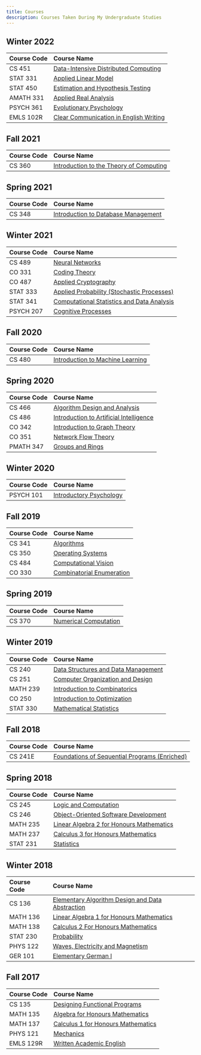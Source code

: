 ```yaml
---
title: Courses
description: Courses Taken During My Undergraduate Studies
---
```


## Winter 2022

| Course Code  | Course Name                                                |
|:-------------|:-----------------------------------------------------------|
| CS 451       | [Data-Intensive Distributed Computing][CS 451]             |
| STAT 331     | [Applied Linear Model][STAT 331]                           |
| STAT 450     | [Estimation and Hypothesis Testing][STAT 450]              |
| AMATH 331    | [Applied Real Analysis][AMATH 331]                         |
| PSYCH 361    | [Evolutionary Psychology][PSYCH 361]                       |
| EMLS 102R    | [Clear Communication in English Writing][EMLS 102R]        |

## Fall 2021

| Course Code  | Course Name                                                |
|:-------------|:-----------------------------------------------------------|
| CS 360       | [Introduction to the Theory of Computing][CS 360]          |

## Spring 2021

| Course Code  | Course Name                                                |
|:-------------|:-----------------------------------------------------------|
| CS 348       | [Introduction to Database Management][CS 348]              |

## Winter 2021

| Course Code  | Course Name                                                |
|:-------------|:-----------------------------------------------------------|
| CS 489       | [Neural Networks][CS 489]                                  |
| CO 331       | [Coding Theory][CO 331]                                    |
| CO 487       | [Applied Cryptography][CO 487]                             |
| STAT 333     | [Applied Probability (Stochastic Processes)][STAT 333]     |
| STAT 341     | [Computational Statistics and Data Analysis][STAT 341]     |
| PSYCH 207    | [Cognitive Processes][PSYCH 207]                           |

## Fall 2020

| Course Code  | Course Name                                                |
|:-------------|:-----------------------------------------------------------|
| CS 480       | [Introduction to Machine Learning][CS 480]                 |

## Spring 2020

| Course Code  | Course Name                                                |
|:-------------|:-----------------------------------------------------------|
| CS 466       | [Algorithm Design and Analysis][CS 466]                    |
| CS 486       | [Introduction to Artificial Intelligence][CS 486]          |
| CO 342       | [Introduction to Graph Theory][CO 342]                     |
| CO 351       | [Network Flow Theory][CO 351]                              |
| PMATH 347    | [Groups and Rings][PMATH 347]                              |

## Winter 2020

| Course Code  | Course Name                                                |
|:-------------|:-----------------------------------------------------------|
| PSYCH 101    | [Introductory Psychology][PSYCH 101]                       |

## Fall 2019

| Course Code  | Course Name                                                |
|:-------------|:-----------------------------------------------------------|
| CS 341       | [Algorithms][CS 341]                                       |
| CS 350       | [Operating Systems][CS 350]                                |
| CS 484       | [Computational Vision][CS 484]                             |
| CO 330       | [Combinatorial Enumeration][CO 330]                        |

## Spring 2019

| Course Code  | Course Name                                                |
|:-------------|:-----------------------------------------------------------|
| CS 370       | [Numerical Computation][CS 370]                            |

## Winter 2019

| Course Code  | Course Name                                                |
|:-------------|:-----------------------------------------------------------|
| CS 240       | [Data Structures and Data Management][CS 240]              |
| CS 251       | [Computer Organization and Design][CS 251]                 |
| MATH 239     | [Introduction to Combinatorics][MATH 239]                  |
| CO 250       | [Introduction to Optimization][CO 250]                     |
| STAT 330     | [Mathematical Statistics][STAT 330]                        |

## Fall 2018

| Course Code  | Course Name                                                |
|:-------------|:-----------------------------------------------------------|
| CS 241E      | [Foundations of Sequential Programs (Enriched)][CS 241E]   |

## Spring 2018

| Course Code  | Course Name                                                |
|:-------------|:-----------------------------------------------------------|
| CS 245       | [Logic and Computation][CS 245]                            |
| CS 246       | [Object-Oriented Software Development][CS 246]             |
| MATH 235     | [Linear Algebra 2 for Honours Mathematics][MATH 235]       |
| MATH 237     | [Calculus 3 for Honours Mathematics][MATH 237]             |
| STAT 231     | [Statistics][STAT 231]                                     |

## Winter 2018

| Course Code  | Course Name                                                |
|:-------------|:-----------------------------------------------------------|
| CS 136       | [Elementary Algorithm Design and Data Abstraction][CS 136] |
| MATH 136     | [Linear Algebra 1 for Honours Mathematics][MATH 136]       |
| MATH 138     | [Calculus 2 For Honours Mathematics][MATH 138]             |
| STAT 230     | [Probability][STAT 230]                                    |
| PHYS 122     | [Waves, Electricity and Magnetism][PHYS 122]               |
| GER 101      | [Elementary German I][GER 101]                             |

## Fall 2017

| Course Code  | Course Name                                                |
|:-------------|:-----------------------------------------------------------|
| CS 135       | [Designing Functional Programs][CS 135]                    |
| MATH 135     | [Algebra for Honours Mathematics][MATH 135]                |
| MATH 137     | [Calculus 1 for Honours Mathematics][MATH 137]             |
| PHYS 121     | [Mechanics][PHYS 121]                                      |
| EMLS 129R    | [Written Academic English][EMLS 129R]                      |


[CS 451]: http://www.ucalendar.uwaterloo.ca/2122/COURSE/course-CS.html#CS451
[STAT 331]: http://www.ucalendar.uwaterloo.ca/2122/COURSE/course-STAT.html#STAT331
[STAT 450]: http://www.ucalendar.uwaterloo.ca/2122/COURSE/course-STAT.html#STAT450
[AMATH 331]: http://www.ucalendar.uwaterloo.ca/2122/COURSE/course-AMATH.html#AMATH331
[PSYCH 361]: http://www.ucalendar.uwaterloo.ca/2122/COURSE/course-PSYCH.html#PSYCH361
[EMLS 102R]: http://www.ucalendar.uwaterloo.ca/2122/COURSE/course-EMLS.html#EMLS102R

[CS 360]: http://www.ucalendar.uwaterloo.ca/2122/COURSE/course-CS.html#CS360

[CS 348]: http://www.ucalendar.uwaterloo.ca/2021/COURSE/course-CS.html#CS348

[CS 489]: http://www.ucalendar.uwaterloo.ca/2021/COURSE/course-CS.html#CS489
[CO 331]: http://www.ucalendar.uwaterloo.ca/2021/COURSE/course-CO.html#CO331
[CO 487]: http://www.ucalendar.uwaterloo.ca/2021/COURSE/course-CO.html#CO487
[STAT 333]: http://www.ucalendar.uwaterloo.ca/2021/COURSE/course-STAT.html#STAT333
[STAT 341]: http://www.ucalendar.uwaterloo.ca/2021/COURSE/course-STAT.html#STAT341
[PSYCH 207]: http://www.ucalendar.uwaterloo.ca/2021/COURSE/course-PSYCH.html#PSYCH207

[CS 480]: http://www.ucalendar.uwaterloo.ca/2021/COURSE/course-CS.html#CS480

[CS 466]: http://www.ucalendar.uwaterloo.ca/1920/COURSE/course-CS.html#CS466
[CS 486]: http://www.ucalendar.uwaterloo.ca/1920/COURSE/course-CS.html#CS486
[CO 342]: http://www.ucalendar.uwaterloo.ca/1920/COURSE/course-CO.html#CO342
[CO 351]: http://www.ucalendar.uwaterloo.ca/1920/COURSE/course-CO.html#CO351
[PMATH 347]: http://www.ucalendar.uwaterloo.ca/1920/COURSE/course-PMATH.html#PMATH347

[PSYCH 101]: http://www.ucalendar.uwaterloo.ca/1920/COURSE/course-PSYCH.html#PSYCH101

[CS 341]: http://www.ucalendar.uwaterloo.ca/1920/COURSE/course-CS.html#CS341
[CS 350]: http://www.ucalendar.uwaterloo.ca/1920/COURSE/course-CS.html#CS350
[CS 484]: http://www.ucalendar.uwaterloo.ca/1920/COURSE/course-CS.html#CS484
[CO 330]: http://www.ucalendar.uwaterloo.ca/1920/COURSE/course-CO.html#CO330

[CS 370]: http://www.ucalendar.uwaterloo.ca/1819/COURSE/course-CS.html#CS370

[CS 240]: http://www.ucalendar.uwaterloo.ca/1819/COURSE/course-CS.html#CS240
[CS 251]: http://www.ucalendar.uwaterloo.ca/1819/COURSE/course-CS.html#CS251
[MATH 239]: http://www.ucalendar.uwaterloo.ca/1819/COURSE/course-MATH.html#MATH239
[CO 250]: http://www.ucalendar.uwaterloo.ca/1819/COURSE/course-CO.html#CO250
[STAT 330]: http://www.ucalendar.uwaterloo.ca/1819/COURSE/course-STAT.html#STAT330

[CS 241E]: http://www.ucalendar.uwaterloo.ca/1819/COURSE/course-CS.html#CS241E

[CS 245]: http://www.ucalendar.uwaterloo.ca/1718/COURSE/course-CS.html#CS245
[CS 246]: http://www.ucalendar.uwaterloo.ca/1718/COURSE/course-CS.html#CS246
[MATH 235]: http://www.ucalendar.uwaterloo.ca/1718/COURSE/course-MATH.html#MATH235
[MATH 237]: http://www.ucalendar.uwaterloo.ca/1718/COURSE/course-MATH.html#MATH237
[STAT 231]: http://www.ucalendar.uwaterloo.ca/1718/COURSE/course-STAT.html#STAT231

[CS 136]: http://www.ucalendar.uwaterloo.ca/1718/COURSE/course-CS.html#CS136
[MATH 136]: http://www.ucalendar.uwaterloo.ca/1718/COURSE/course-MATH.html#MATH136
[MATH 138]: http://www.ucalendar.uwaterloo.ca/1718/COURSE/course-MATH.html#MATH138
[STAT 230]: http://www.ucalendar.uwaterloo.ca/1718/COURSE/course-STAT.html#STAT230
[PHYS 122]: http://www.ucalendar.uwaterloo.ca/1718/COURSE/course-PHYS.html#PHYS122
[GER 101]: http://www.ucalendar.uwaterloo.ca/1718/COURSE/course-GER.html#GER101

[CS 135]: http://www.ucalendar.uwaterloo.ca/1718/COURSE/course-CS.html#CS135
[MATH 135]: http://www.ucalendar.uwaterloo.ca/1718/COURSE/course-MATH.html#MATH135
[MATH 137]: http://www.ucalendar.uwaterloo.ca/1718/COURSE/course-MATH.html#MATH137
[PHYS 121]: http://www.ucalendar.uwaterloo.ca/1718/COURSE/course-PHYS.html#PHYS121
[EMLS 129R]: http://www.ucalendar.uwaterloo.ca/1718/COURSE/course-EMLS.html#EMLS129R
